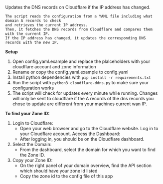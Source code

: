Updates the DNS records on Cloudflare if the IP address has changed.

    The script reads the configuration from a YAML file including what domain A records to check 
    and retrieves the current IP address.
    Then, it fetches the DNS records from Cloudflare and compares them with the current IP.
    If the IP address has changed, it updates the corresponding DNS records with the new IP.

__Setup__
1. Open config.yaml.example and replace the plalceholders with your cloudflare account and zone information
2. Rename or copy the config.yaml.example to config.yaml
3. Install python dependencies with ```pip install -r requirements.txt```
4. Run the script with ```python3 cloudflare-ddns.py``` to make sure your configuration works
5. The script will check for updates every minute while running. Changes will only be sent to cloudflare if the A records of the dns records you chose to update are different from your machines current wan IP.

__To find your Zone ID:__
1. Login to Cloudflare:
    * Open your web browser and go to the Cloudflare website.
    Log in to your Cloudflare account.
    Access the Dashboard:
    * After logging in, you should be on the Cloudflare dashboard.
2. Select the Domain:
    * From the dashboard, select the domain for which you want to find the Zone ID.
3. Copy your Zone ID:
    * On the right panel of your domain overview, find the API section which should have your zone id listed
    * Copy the zone id to the config file of this app
